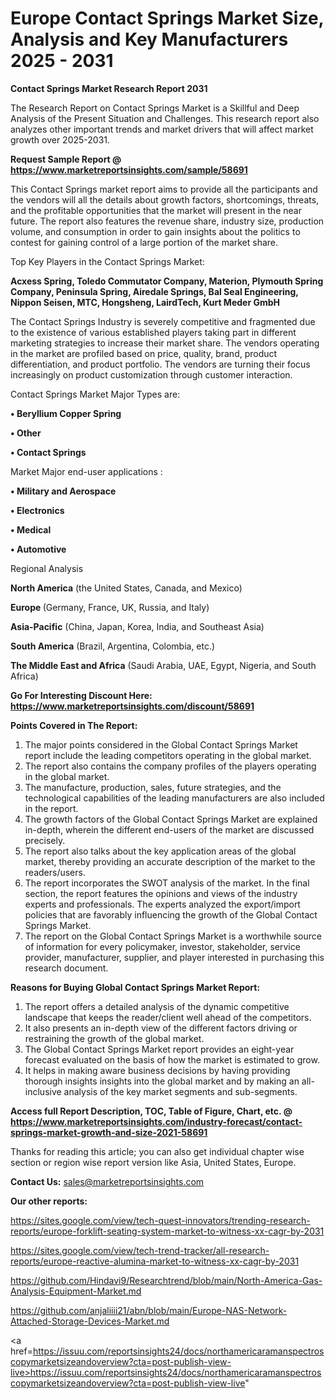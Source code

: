  # Europe Contact Springs Market Size, Analysis and Key Manufacturers 2025 - 2031

<strong>Contact Springs Market Research Report 2031</strong>

The Research Report on Contact Springs Market is a Skillful and Deep Analysis of the Present Situation and Challenges. This research report also analyzes other important trends and market drivers that will affect market growth over 2025-2031.

<strong>Request Sample Report @ <a href=https://www.marketreportsinsights.com/sample/58691>https://www.marketreportsinsights.com/sample/58691</a></strong>

This Contact Springs market report aims to provide all the participants and the vendors will all the details about growth factors, shortcomings, threats, and the profitable opportunities that the market will present in the near future. The report also features the revenue share, industry size, production volume, and consumption in order to gain insights about the politics to contest for gaining control of a large portion of the market share.

Top Key Players in the Contact Springs Market:

<strong>Acxess Spring, Toledo Commutator Company, Materion, Plymouth Spring Company, Peninsula Spring, Airedale Springs, Bal Seal Engineering, Nippon Seisen, MTC, Hongsheng, LairdTech, Kurt Meder GmbH</strong>

The Contact Springs Industry is severely competitive and fragmented due to the existence of various established players taking part in different marketing strategies to increase their market share. The vendors operating in the market are profiled based on price, quality, brand, product differentiation, and product portfolio. The vendors are turning their focus increasingly on product customization through customer interaction.

Contact Springs Market Major Types are:

<strong>• Beryllium Copper Spring

• Other

• Contact Springs</strong>

Market Major end-user applications :

<strong>• Military and Aerospace

• Electronics

• Medical

• Automotive</strong>

Regional Analysis

</u><strong><b>North America</b></strong> (the United States, Canada, and Mexico)

<strong><b>Europe </b></strong>(Germany, France, UK, Russia, and Italy)

<strong><b>Asia-Pacific</b></strong> (China, Japan, Korea, India, and Southeast Asia)

<strong><b>South America</b></strong> (Brazil, Argentina, Colombia, etc.)

<strong><b>The Middle East and Africa</b></strong> (Saudi Arabia, UAE, Egypt, Nigeria, and South Africa)

<strong>Go For Interesting Discount Here: <a href=https://www.marketreportsinsights.com/discount/58691>https://www.marketreportsinsights.com/discount/58691</a></strong>

<strong>Points Covered in The Report:</strong>
<ol>
  <li>The major points considered in the Global Contact Springs Market report include the leading competitors operating in the global market.</li>
  <li>The report also contains the company profiles of the players operating in the global market.</li>
  <li>The manufacture, production, sales, future strategies, and the technological capabilities of the leading manufacturers are also included in the report.</li>
  <li>The growth factors of the Global Contact Springs Market are explained in-depth, wherein the different end-users of the market are discussed precisely.</li>
  <li>The report also talks about the key application areas of the global market, thereby providing an accurate description of the market to the readers/users.</li>
  <li>The report incorporates the SWOT analysis of the market. In the final section, the report features the opinions and views of the industry experts and professionals. The experts analyzed the export/import policies that are favorably influencing the growth of the Global Contact Springs Market.</li>
  <li>The report on the Global Contact Springs Market is a worthwhile source of information for every policymaker, investor, stakeholder, service provider, manufacturer, supplier, and player interested in purchasing this research document.</li>
</ol>
<strong>Reasons for Buying Global Contact Springs Market Report:</strong>

<ol>
  <li>The report offers a detailed analysis of the dynamic competitive landscape that keeps the reader/client well ahead of the competitors.</li>
  <li>It also presents an in-depth view of the different factors driving or restraining the growth of the global market.</li>
  <li>The Global Contact Springs Market report provides an eight-year forecast evaluated on the basis of how the market is estimated to grow.</li>
  <li>It helps in making aware business decisions by having providing thorough insights insights into the global market and by making an all-inclusive analysis of the key market segments and sub-segments.</li>
</ol>
<strong>Access full Report Description, TOC, Table of Figure, Chart, etc. @ <a href=https://www.marketreportsinsights.com/industry-forecast/contact-springs-market-growth-and-size-2021-58691>https://www.marketreportsinsights.com/industry-forecast/contact-springs-market-growth-and-size-2021-58691</a></strong>


Thanks for reading this article; you can also get individual chapter wise section or region wise report version like Asia, United States, Europe.

<strong>Contact Us:</strong>
sales@marketreportsinsights.com

<strong>Our other reports:</strong>

<a href=https://sites.google.com/view/tech-quest-innovators/trending-research-reports/europe-forklift-seating-system-market-to-witness-xx-cagr-by-2031>https://sites.google.com/view/tech-quest-innovators/trending-research-reports/europe-forklift-seating-system-market-to-witness-xx-cagr-by-2031</a>

<a href=https://sites.google.com/view/tech-trend-tracker/all-research-reports/europe-reactive-alumina-market-to-witness-xx-cagr-by-2031>https://sites.google.com/view/tech-trend-tracker/all-research-reports/europe-reactive-alumina-market-to-witness-xx-cagr-by-2031</a>

<a href=https://github.com/Hindavi9/Researchtrend/blob/main/North-America-Gas-Analysis-Equipment-Market.md>https://github.com/Hindavi9/Researchtrend/blob/main/North-America-Gas-Analysis-Equipment-Market.md</a>

<a href=https://github.com/anjaliiii21/abn/blob/main/Europe-NAS-Network-Attached-Storage-Devices-Market.md>https://github.com/anjaliiii21/abn/blob/main/Europe-NAS-Network-Attached-Storage-Devices-Market.md</a>

<a href=https://issuu.com/reportsinsights24/docs/northamericaramanspectroscopymarketsizeandoverview?cta=post-publish-view-live>https://issuu.com/reportsinsights24/docs/northamericaramanspectroscopymarketsizeandoverview?cta=post-publish-view-live</a>"
